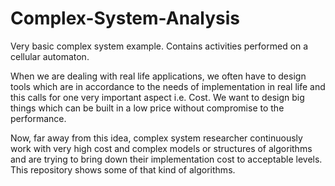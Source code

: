 Complex-System-Analysis
=======================

Very basic complex system example. Contains activities performed on a cellular automaton.

When we are dealing with real life applications, we often have to design tools which are in accordance to the needs of
implementation in real life and this calls for one very important aspect i.e. Cost.
We want to design big things which can be built in a low price without compromise to the performance.

Now, far away from this idea, complex system researcher continuously work with very high cost and complex models or structures of algorithms and are trying to bring down their implementation cost to acceptable levels. This repository shows some of that kind of algorithms.
